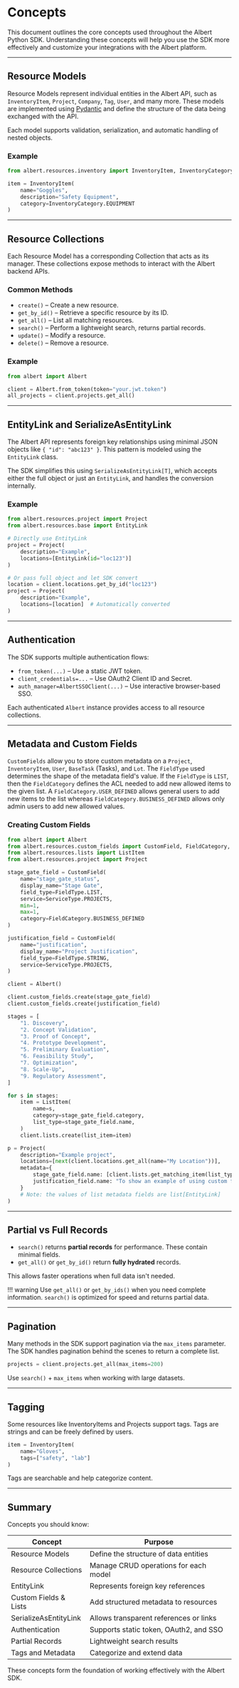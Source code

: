 # Concepts

This document outlines the core concepts used throughout the Albert Python SDK. Understanding these concepts will help you use the SDK more effectively and customize your integrations with the Albert platform.

---

## Resource Models

Resource Models represent individual entities in the Albert API, such as `InventoryItem`, `Project`, `Company`, `Tag`, `User`, and many more. These models are implemented using [Pydantic](https://docs.pydantic.dev/) and define the structure of the data being exchanged with the API.

Each model supports validation, serialization, and automatic handling of nested objects.

### Example

```python
from albert.resources.inventory import InventoryItem, InventoryCategory

item = InventoryItem(
    name="Goggles",
    description="Safety Equipment",
    category=InventoryCategory.EQUIPMENT
)
```

---

## Resource Collections

Each Resource Model has a corresponding Collection that acts as its manager. These collections expose methods to interact with the Albert backend APIs.

### Common Methods

- `create()` – Create a new resource.
- `get_by_id()` – Retrieve a specific resource by its ID.
- `get_all()` – List all matching resources.
- `search()` – Perform a lightweight search, returns partial records.
- `update()` – Modify a resource.
- `delete()` – Remove a resource.

### Example

```python
from albert import Albert

client = Albert.from_token(token="your.jwt.token")
all_projects = client.projects.get_all()
```

---

## EntityLink and SerializeAsEntityLink

The Albert API represents foreign key relationships using minimal JSON objects like `{ "id": "abc123" }`. This pattern is modeled using the `EntityLink` class.

The SDK simplifies this using `SerializeAsEntityLink[T]`, which accepts either the full object or just an `EntityLink`, and handles the conversion internally.

### Example

```python
from albert.resources.project import Project
from albert.resources.base import EntityLink

# Directly use EntityLink
project = Project(
    description="Example",
    locations=[EntityLink(id="loc123")]
)

# Or pass full object and let SDK convert
location = client.locations.get_by_id("loc123")
project = Project(
    description="Example",
    locations=[location]  # Automatically converted
)
```

---

## Authentication

The SDK supports multiple authentication flows:

- `from_token(...)` – Use a static JWT token.
- `client_credentials=...` – Use OAuth2 Client ID and Secret.
- `auth_manager=AlbertSSOClient(...)` – Use interactive browser-based SSO.

Each authenticated `Albert` instance provides access to all resource collections.

---

## Metadata and Custom Fields

`CustomFields` allow you to store custom metadata on a `Project`, `InventoryItem`, `User`, `BaseTask` (Tasks), and `Lot`. The `FieldType` used determines the shape of the metadata field's value. If the `FieldType` is `LIST`, then the `FieldCategory` defines the ACL needed to add new allowed items to the given list. A `FieldCategory.USER_DEFINED` allows general users to add new items to the list whereas `FieldCategory.BUSINESS_DEFINED` allows only admin users to add new allowed values.

### Creating Custom Fields

```python
from albert import Albert
from albert.resources.custom_fields import CustomField, FieldCategory, FieldType, ServiceType
from albert.resources.lists import ListItem
from albert.resources.project import Project

stage_gate_field = CustomField(
    name="stage_gate_status",
    display_name="Stage Gate",
    field_type=FieldType.LIST,
    service=ServiceType.PROJECTS,
    min=1,
    max=1,
    category=FieldCategory.BUSINESS_DEFINED
)

justification_field = CustomField(
    name="justification",
    display_name="Project Justification",
    field_type=FieldType.STRING,
    service=ServiceType.PROJECTS,
)

client = Albert()

client.custom_fields.create(stage_gate_field)
client.custom_fields.create(justification_field)

stages = [
    "1. Discovery",
    "2. Concept Validation",
    "3. Proof of Concept",
    "4. Prototype Development",
    "5. Preliminary Evaluation",
    "6. Feasibility Study",
    "7. Optimization",
    "8. Scale-Up",
    "9. Regulatory Assessment",
]

for s in stages:
    item = ListItem(
        name=s,
        category=stage_gate_field.category,
        list_type=stage_gate_field.name,
    )
    client.lists.create(list_item=item)

p = Project(
    description="Example project",
    locations=[next(client.locations.get_all(name="My Location"))],
    metadata={
        stage_gate_field.name: [client.lists.get_matching_item(list_type=stage_gate_field.name, name=stages[0]).to_entity_link()],
        justification_field.name: "To show an example of using custom fields."
    }
    # Note: the values of list metadata fields are list[EntityLink]
)
```

---

## Partial vs Full Records

- `search()` returns **partial records** for performance. These contain minimal fields.
- `get_all()` or `get_by_id()` return **fully hydrated** records.

This allows faster operations when full data isn't needed.

!!! warning
    Use `get_all()` or `get_by_ids()` when you need complete information. `search()` is optimized for speed and returns partial data.

---

## Pagination

Many methods in the SDK support pagination via the `max_items` parameter. The SDK handles pagination behind the scenes to return a complete list.

```python
projects = client.projects.get_all(max_items=200)
```

Use `search()` + `max_items` when working with large datasets.

---

## Tagging

Some resources like InventoryItems and Projects support tags. Tags are strings and can be freely defined by users.

```python
item = InventoryItem(
    name="Gloves",
    tags=["safety", "lab"]
)
```

Tags are searchable and help categorize content.

---

## Summary

Concepts you should know:

| Concept                 | Purpose                                      |
|-------------------------|----------------------------------------------|
| Resource Models         | Define the structure of data entities        |
| Resource Collections    | Manage CRUD operations for each model        |
| EntityLink              | Represents foreign key references            |
| Custom Fields & Lists   | Add structured metadata to resources         |
| SerializeAsEntityLink  | Allows transparent references or links       |
| Authentication          | Supports static token, OAuth2, and SSO       |
| Partial Records         | Lightweight search results                   |
| Tags and Metadata       | Categorize and extend data                   |

These concepts form the foundation of working effectively with the Albert SDK.

